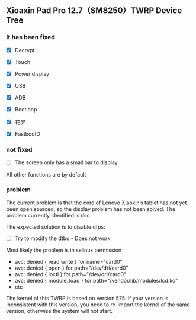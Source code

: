 ## Xioaxin Pad Pro 12.7（SM8250）TWRP Device Tree

### It has been fixed                              

- [x] Decrypt

- [x] Touch

- [x] Power display

- [x] USB

- [x] ADB

- [x] Bootloop

- [x] 花屏

- [x] FastbootD

### not fixed

- [ ] The screen only has a small bar to display

All other functions are by default

### problem

The current problem is that the core of Lenovo Xiaoxin’s tablet has not yet been open sourced, so the display problem has not been solved. The problem currently identified is dsc

The expected solution is to disable dfps:

- [ ] Try to modify the dtbo - Does not work

Most likely the problem is in selinux permission

- avc: denied { read write } for name="card0"
- avc: denied { open } for path="/dev/dri/card0"
- avc: denied { ioctl } for path="/dev/dri/card0"
- avc: denied { module_load } for path="/vendor/lib/modules/lcd.ko"
- etc



The kernel of this TWRP is based on version 575. If your version is inconsistent with this version, you need to re-import the kernel of the same version, otherwise the system will not start.

